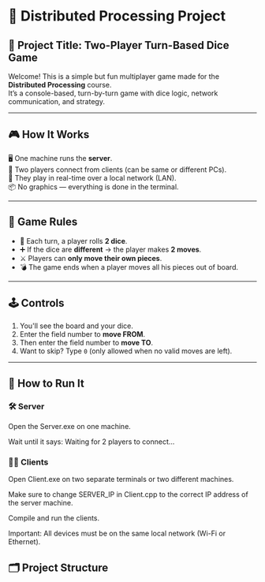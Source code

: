 # 🎲 Distributed Processing Project

## 📌 Project Title: Two-Player Turn-Based Dice Game

Welcome! This is a simple but fun multiplayer game made for the **Distributed Processing** course.  
It’s a console-based, turn-by-turn game with dice logic, network communication, and strategy.

---

## 🎮 How It Works

🖥️ One machine runs the **server**.  
🎯 Two players connect from clients (can be same or different PCs).  
📡 They play in real-time over a local network (LAN).  
📦 No graphics — everything is done in the terminal.

---

## 📏 Game Rules

- 🎲 Each turn, a player rolls **2 dice**.
- ➕ If the dice are **different** → the player makes **2 moves**.
- ⚔️ Players can **only move their own pieces**.
- 💣 The game ends when a player moves all his pieces out of board.

---

## 🕹️ Controls

1. You'll see the board and your dice.
2. Enter the field number to **move FROM**.
3. Then enter the field number to **move TO**.
4. Want to skip? Type `0` (only allowed when no valid moves are left).

---

## 🚀 How to Run It

### 🛠️ Server

Open the Server.exe on one machine.

Wait until it says: Waiting for 2 players to connect...

### 🧑‍💻 Clients

Open Client.exe on two separate terminals or two different machines.

Make sure to change SERVER_IP in Client.cpp to the correct IP address of the server machine.

Compile and run the clients.

Important: All devices must be on the same local network (Wi-Fi or Ethernet).


## 🗂️ Project Structure

